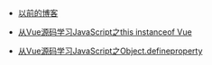 

 - [以前的博客][1]

 - [从Vue源码学习JavaScript之this instanceof Vue][2]

 - [从Vue源码学习JavaScript之Object.defineproperty][3]


  [1]: https://enci33.github.io
  [2]: https://github.com/enci33/blog/issues/1
  [3]: https://github.com/enci33/blog/issues/2
